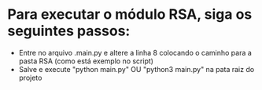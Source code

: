 # Para executar o módulo RSA, siga os seguintes passos:

- Entre no arquivo .main.py e altere a linha 8 colocando o caminho para a pasta RSA (como está exemplo no script)
- Salve e execute "python main.py" OU "python3 main.py" na pata raiz do projeto
